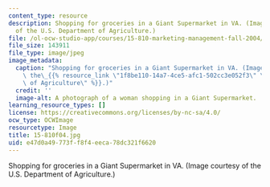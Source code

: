 ```yaml
---
content_type: resource
description: Shopping for groceries in a Giant Supermarket in VA. (Image courtesy
  of the U.S. Department of Agriculture.)
file: /ol-ocw-studio-app/courses/15-810-marketing-management-fall-2004/e47d0a49773ff8f4eeca78dc321f6620_15-810f04.jpg
file_size: 143911
file_type: image/jpeg
image_metadata:
  caption: "Shopping for groceries in a Giant Supermarket in VA. (Image courtesy of\
    \ the\_{{% resource_link \"1f8be110-14a7-4ce5-afc1-502cc3e052f3\" \"U.S. Department\
    \ of Agriculture\" %}}.)"
  credit: ''
  image-alt: A photograph of a woman shopping in a Giant Supermarket.
learning_resource_types: []
license: https://creativecommons.org/licenses/by-nc-sa/4.0/
ocw_type: OCWImage
resourcetype: Image
title: 15-810f04.jpg
uid: e47d0a49-773f-f8f4-eeca-78dc321f6620
---
```

Shopping for groceries in a Giant Supermarket in VA. (Image courtesy of the U.S. Department of Agriculture.)